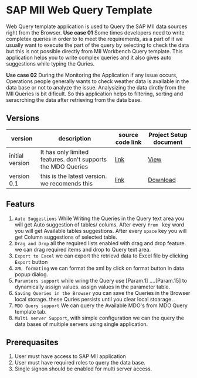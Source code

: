 # SAP MII Web Query Template
Web Query template application is used to Query the SAP MII data sources right from the Browser. 
**Use case 01**
Some times developers need to write completex queries in order to to meet the requirements, as a part of it we usually want to execute  the part of the query by selecting to check the data but this is not possible directly from MII Workbench Query template. This application helps you to write complex queries and it also gives auto suggestions while typing the Quries.

**Use case 02**
During the Monitoring the Application if any issue occurs, Operations people generally wants to check weather data is available in the data base or not to analyze the issue. Analysizing the data dirctly from the MII Queries is bit dificult. So this application helps to filtering, sorting and seracrching the data after retrieving from the data base. 

## Versions
|  version | description  | source code link   | Project Setup document |
| ------------ | ------------ | ------------- | -------------- |
| initial version  |  It has only limited features. don't supports the MDO Queries |[link](https://github.com/subrahmanyam-pampana/MII-Query-Template-project/tree/main/QuerytemplateUi5Project "link")| [View](https://github.com/subrahmanyam-pampana/MII-Query-Template-project/blob/45ca204532226fa0d876e2869727f24b1a99a45b/QuerytemplateUi5Project/proect%20setup%20guide.md)|
|   version 0.1|  this is the latest version. we recomends this |[link](https://github.com/subrahmanyam-pampana/MII-Query-Template-project/tree/main/miiQueryTemplate%400.1 "link")| [Download](https://github.com/subrahmanyam-pampana/MII-Query-Template-project/blob/main/miiQueryTemplate%400.1/setupGuide.docx)

## Featurs
1. `Auto Suggestions` While Writing the Queries in the Query text area you will get Auto suggestion of tables/ colums.
   After every `from `  key word you will get Available tables suggestions.
   After every `space` key you will get Column suggestions of selected table.
2. `Drag and Drop` all the required lists enabled with drag and drop feature. we can drag required items and drop to Query text area.
3. `Export to Excel` we can export the retrievd data to Excel file by clicking `Export` button
4. `XML formating` we can format the xml by click on format button in data popup dialog.
5. `Paramters support` while wring the Query use [Param.1] ....[Param.15] to dynamically assign values. assign values in the parameter table.
6. `Saving Queries in the Browser` you can save the Queries in the Browser local storage. these Quries persists until you clear local stoarage.
7. `MDO Query support` We can query the Available MDO's from MDO Query template tab.
8. `Multi server Support`, with simple configuration we can the query the data bases of multiple servers using single application.

## Prerequasites
1. User must have access to SAP MII application
2. User must have required roles to query the data base.
3. Single signon should be enabled for multi server access.

